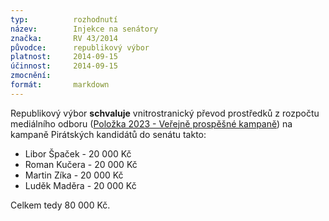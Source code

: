 ```yaml
---
typ:          rozhodnutí
název:        Injekce na senátory
značka:       RV 43/2014
původce:      republikový výbor
platnost:     2014-09-15
účinnost:     2014-09-15
zmocnění:     
formát:       markdown
---
```



Republikový výbor **schvaluje** vnitrostranický převod prostředků z rozpočtu mediálního odboru ([Položka 2023 - Veřejně prospěšné kampaně](http://www.pirati.cz/fo/hospodareni2014/rozpocty/strana/2023)) na kampaně Pirátských kandidátů do senátu takto:

* Libor Špaček - 20 000 Kč
* Roman Kučera - 20 000 Kč
* Martin Zíka - 20 000 Kč
* Luděk Maděra - 20 000 Kč

Celkem tedy 80 000 Kč.
